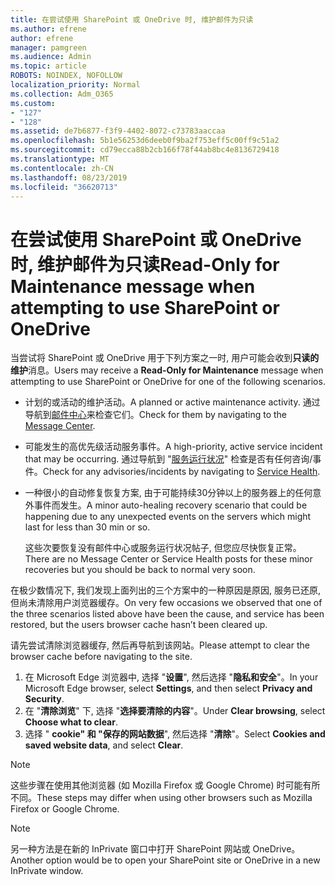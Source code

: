 ```yaml
---
title: 在尝试使用 SharePoint 或 OneDrive 时, 维护邮件为只读
ms.author: efrene
author: efrene
manager: pamgreen
ms.audience: Admin
ms.topic: article
ROBOTS: NOINDEX, NOFOLLOW
localization_priority: Normal
ms.collection: Adm_O365
ms.custom:
- "127"
- "128"
ms.assetid: de7b6877-f3f9-4402-8072-c73783aaccaa
ms.openlocfilehash: 5b1e56253d6deeb0f9ba2f753eff5c00ff9c51a2
ms.sourcegitcommit: cd79ecca88b2cb166f78f44ab8bc4e8136729418
ms.translationtype: MT
ms.contentlocale: zh-CN
ms.lasthandoff: 08/23/2019
ms.locfileid: "36620713"
---
```

# <a name="read-only-for-maintenance-message-when-attempting-to-use-sharepoint-or-onedrive"></a><span data-ttu-id="5bc47-102">在尝试使用 SharePoint 或 OneDrive 时, 维护邮件为只读</span><span class="sxs-lookup"><span data-stu-id="5bc47-102">Read-Only for Maintenance message when attempting to use SharePoint or OneDrive</span></span>

<span data-ttu-id="5bc47-103">当尝试将 SharePoint 或 OneDrive 用于下列方案之一时, 用户可能会收到**只读的维护**消息。</span><span class="sxs-lookup"><span data-stu-id="5bc47-103">Users may receive a **Read-Only for Maintenance** message when attempting to use SharePoint or OneDrive for one of the following scenarios.</span></span> 

-   <span data-ttu-id="5bc47-104">计划的或活动的维护活动。</span><span class="sxs-lookup"><span data-stu-id="5bc47-104">A planned or active maintenance activity.</span></span>  <span data-ttu-id="5bc47-105">通过导航到[邮件中心](https://portal.office.com/adminportal/home#/messagecenter)来检查它们。</span><span class="sxs-lookup"><span data-stu-id="5bc47-105">Check for them by navigating to the [Message Center](https://portal.office.com/adminportal/home#/messagecenter).</span></span>
-   <span data-ttu-id="5bc47-106">可能发生的高优先级活动服务事件。</span><span class="sxs-lookup"><span data-stu-id="5bc47-106">A high-priority, active service incident that may be occurring.</span></span> <span data-ttu-id="5bc47-107">通过导航到 "[服务运行状况](https://portal.office.com/adminportal/home#/servicehealth)" 检查是否有任何咨询/事件。</span><span class="sxs-lookup"><span data-stu-id="5bc47-107">Check for any advisories/incidents by navigating to [Service Health](https://portal.office.com/adminportal/home#/servicehealth).</span></span>
-   <span data-ttu-id="5bc47-108">一种很小的自动修复恢复方案, 由于可能持续30分钟以上的服务器上的任何意外事件而发生。</span><span class="sxs-lookup"><span data-stu-id="5bc47-108">A minor auto-healing recovery scenario that could be happening due to any unexpected events on the servers which might last for less than 30 min or so.</span></span> 
    
    <span data-ttu-id="5bc47-109">这些次要恢复没有邮件中心或服务运行状况帖子, 但您应尽快恢复正常。</span><span class="sxs-lookup"><span data-stu-id="5bc47-109">There are no Message Center or Service Health posts for these minor recoveries but you should be back to normal very soon.</span></span>

<span data-ttu-id="5bc47-110">在极少数情况下, 我们发现上面列出的三个方案中的一种原因是原因, 服务已还原, 但尚未清除用户浏览器缓存。</span><span class="sxs-lookup"><span data-stu-id="5bc47-110">On very few occasions we observed that one of the three scenarios listed above have been the cause, and service has been restored, but the users browser cache hasn’t been cleared up.</span></span>

<span data-ttu-id="5bc47-111">请先尝试清除浏览器缓存, 然后再导航到该网站。</span><span class="sxs-lookup"><span data-stu-id="5bc47-111">Please attempt to clear the browser cache before navigating to the site.</span></span>

1. <span data-ttu-id="5bc47-112">在 Microsoft Edge 浏览器中, 选择 "**设置**", 然后选择 "**隐私和安全**"。</span><span class="sxs-lookup"><span data-stu-id="5bc47-112">In your Microsoft Edge browser, select **Settings**, and then select **Privacy and Security**.</span></span>
2. <span data-ttu-id="5bc47-113">在 "**清除浏览**" 下, 选择 "**选择要清除的内容**"。</span><span class="sxs-lookup"><span data-stu-id="5bc47-113">Under **Clear browsing**, select **Choose what to clear**.</span></span>
3. <span data-ttu-id="5bc47-114">选择 " **cookie" 和 "保存的网站数据**", 然后选择 "**清除**"。</span><span class="sxs-lookup"><span data-stu-id="5bc47-114">Select **Cookies and saved website data**, and select **Clear**.</span></span>

>[!Note] 
> <span data-ttu-id="5bc47-115">这些步骤在使用其他浏览器 (如 Mozilla Firefox 或 Google Chrome) 时可能有所不同。</span><span class="sxs-lookup"><span data-stu-id="5bc47-115">These steps may differ when using other browsers such as Mozilla Firefox or Google Chrome.</span></span>

>[!Note] 
> <span data-ttu-id="5bc47-116">另一种方法是在新的 InPrivate 窗口中打开 SharePoint 网站或 OneDrive。</span><span class="sxs-lookup"><span data-stu-id="5bc47-116">Another option would be to open your SharePoint site or OneDrive in a new InPrivate window.</span></span>